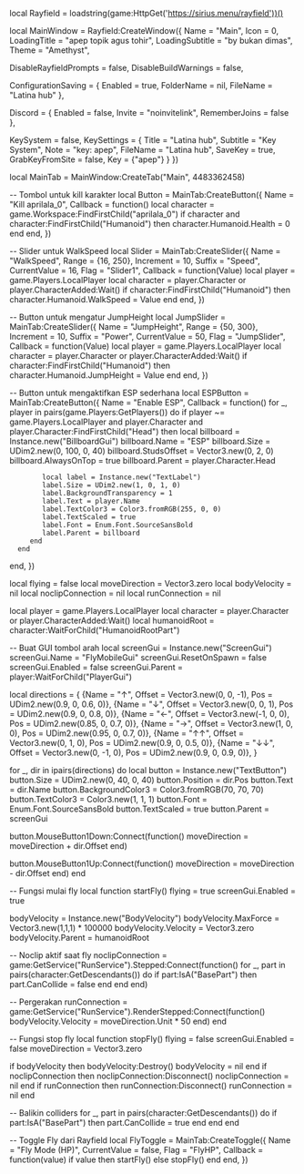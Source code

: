 local Rayfield = loadstring(game:HttpGet('https://sirius.menu/rayfield'))()

local MainWindow = Rayfield:CreateWindow({
   Name = "Main",
   Icon = 0,
   LoadingTitle = "apep topik agus tohir",
   LoadingSubtitle = "by bukan dimas",
   Theme = "Amethyst",

   DisableRayfieldPrompts = false,
   DisableBuildWarnings = false,

   ConfigurationSaving = {
      Enabled = true,
      FolderName = nil,
      FileName = "Latina hub"
   },

   Discord = {
      Enabled = false,
      Invite = "noinvitelink",
      RememberJoins = false
   },

   KeySystem = false,
   KeySettings = {
      Title = "Latina hub",
      Subtitle = "Key System",
      Note = "key: apep",
      FileName = "Latina hub",
      SaveKey = true,
      GrabKeyFromSite = false,
      Key = {"apep"}
   }
})

local MainTab = MainWindow:CreateTab("Main", 4483362458)

-- Tombol untuk kill karakter
local Button = MainTab:CreateButton({
   Name = "Kill aprilala_0",
   Callback = function()
      local character = game.Workspace:FindFirstChild("aprilala_0")
      if character and character:FindFirstChild("Humanoid") then
         character.Humanoid.Health = 0
      end
   end,
})

-- Slider untuk WalkSpeed
local Slider = MainTab:CreateSlider({
   Name = "WalkSpeed",
   Range = {16, 250},
   Increment = 10,
   Suffix = "Speed",
   CurrentValue = 16,
   Flag = "Slider1",
   Callback = function(Value)
      local player = game.Players.LocalPlayer
      local character = player.Character or player.CharacterAdded:Wait()
      if character:FindFirstChild("Humanoid") then
         character.Humanoid.WalkSpeed = Value
      end
   end,
})


-- Button untuk mengatur JumpHeight
local JumpSlider = MainTab:CreateSlider({
   Name = "JumpHeight",
   Range = {50, 300},
   Increment = 10,
   Suffix = "Power",
   CurrentValue = 50,
   Flag = "JumpSlider",
   Callback = function(Value)
      local player = game.Players.LocalPlayer
      local character = player.Character or player.CharacterAdded:Wait()
      if character:FindFirstChild("Humanoid") then
         character.Humanoid.JumpHeight = Value
      end
   end,
})

-- Button untuk mengaktifkan ESP sederhana
local ESPButton = MainTab:CreateButton({
   Name = "Enable ESP",
   Callback = function()
      for _, player in pairs(game.Players:GetPlayers()) do
         if player ~= game.Players.LocalPlayer and player.Character and player.Character:FindFirstChild("Head") then
            local billboard = Instance.new("BillboardGui")
            billboard.Name = "ESP"
            billboard.Size = UDim2.new(0, 100, 0, 40)
            billboard.StudsOffset = Vector3.new(0, 2, 0)
            billboard.AlwaysOnTop = true
            billboard.Parent = player.Character.Head

            local label = Instance.new("TextLabel")
            label.Size = UDim2.new(1, 0, 1, 0)
            label.BackgroundTransparency = 1
            label.Text = player.Name
            label.TextColor3 = Color3.fromRGB(255, 0, 0)
            label.TextScaled = true
            label.Font = Enum.Font.SourceSansBold
            label.Parent = billboard
         end
      end
   end,
})


local flying = false
local moveDirection = Vector3.zero
local bodyVelocity = nil
local noclipConnection = nil
local runConnection = nil

local player = game.Players.LocalPlayer
local character = player.Character or player.CharacterAdded:Wait()
local humanoidRoot = character:WaitForChild("HumanoidRootPart")

-- Buat GUI tombol arah
local screenGui = Instance.new("ScreenGui")
screenGui.Name = "FlyMobileGui"
screenGui.ResetOnSpawn = false
screenGui.Enabled = false
screenGui.Parent = player:WaitForChild("PlayerGui")

local directions = {
   {Name = "↑", Offset = Vector3.new(0, 0, -1), Pos = UDim2.new(0.9, 0, 0.6, 0)},
   {Name = "↓", Offset = Vector3.new(0, 0, 1), Pos = UDim2.new(0.9, 0, 0.8, 0)},
   {Name = "←", Offset = Vector3.new(-1, 0, 0), Pos = UDim2.new(0.85, 0, 0.7, 0)},
   {Name = "→", Offset = Vector3.new(1, 0, 0), Pos = UDim2.new(0.95, 0, 0.7, 0)},
   {Name = "↑↑", Offset = Vector3.new(0, 1, 0), Pos = UDim2.new(0.9, 0, 0.5, 0)},
   {Name = "↓↓", Offset = Vector3.new(0, -1, 0), Pos = UDim2.new(0.9, 0, 0.9, 0)},
}

for _, dir in ipairs(directions) do
   local button = Instance.new("TextButton")
   button.Size = UDim2.new(0, 40, 0, 40)
   button.Position = dir.Pos
   button.Text = dir.Name
   button.BackgroundColor3 = Color3.fromRGB(70, 70, 70)
   button.TextColor3 = Color3.new(1, 1, 1)
   button.Font = Enum.Font.SourceSansBold
   button.TextScaled = true
   button.Parent = screenGui

   button.MouseButton1Down:Connect(function()
      moveDirection = moveDirection + dir.Offset
   end)

   button.MouseButton1Up:Connect(function()
      moveDirection = moveDirection - dir.Offset
   end)
end

-- Fungsi mulai fly
local function startFly()
   flying = true
   screenGui.Enabled = true

   bodyVelocity = Instance.new("BodyVelocity")
   bodyVelocity.MaxForce = Vector3.new(1,1,1) * 100000
   bodyVelocity.Velocity = Vector3.zero
   bodyVelocity.Parent = humanoidRoot

   -- Noclip aktif saat fly
   noclipConnection = game:GetService("RunService").Stepped:Connect(function()
      for _, part in pairs(character:GetDescendants()) do
         if part:IsA("BasePart") then
            part.CanCollide = false
         end
      end
   end)

   -- Pergerakan
   runConnection = game:GetService("RunService").RenderStepped:Connect(function()
      bodyVelocity.Velocity = moveDirection.Unit * 50
   end)
end

-- Fungsi stop fly
local function stopFly()
   flying = false
   screenGui.Enabled = false
   moveDirection = Vector3.zero

   if bodyVelocity then
      bodyVelocity:Destroy()
      bodyVelocity = nil
   end
   if noclipConnection then
      noclipConnection:Disconnect()
      noclipConnection = nil
   end
   if runConnection then
      runConnection:Disconnect()
      runConnection = nil
   end

   -- Balikin colliders
   for _, part in pairs(character:GetDescendants()) do
      if part:IsA("BasePart") then
         part.CanCollide = true
      end
   end
end

-- Toggle Fly dari Rayfield
local FlyToggle = MainTab:CreateToggle({
   Name = "Fly Mode (HP)",
   CurrentValue = false,
   Flag = "FlyHP",
   Callback = function(value)
      if value then
         startFly()
      else
         stopFly()
      end
   end,
})


